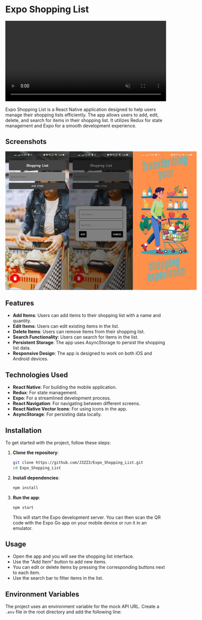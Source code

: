 # Expo Shopping List

<video width="100%" autoplay loop muted playsinline>
  <source src="assets/banner.mp4" type="video/mp4">
  Your browser does not support the video tag.
</video>

Expo Shopping List is a React Native application designed to help users manage their shopping lists efficiently. The app allows users to add, edit, delete, and search for items in their shopping list. It utilizes Redux for state management and Expo for a smooth development experience.

## Screenshots

<div style="display: flex; justify-content: space-between; margin-bottom: 20px;">
    <img src="assets/screenshots/home-screen.jpg" alt="Home Screen" width="200"/>
    <img src="assets/screenshots/add-item.jpg" alt="Add Item Screen" width="200"/>
    <img src="assets/screenshots/splash-screen.jpg" alt="Search Items" width="200"/>
</div>

## Features

- **Add Items**: Users can add items to their shopping list with a name and quantity.
- **Edit Items**: Users can edit existing items in the list.
- **Delete Items**: Users can remove items from their shopping list.
- **Search Functionality**: Users can search for items in the list.
- **Persistent Storage**: The app uses AsyncStorage to persist the shopping list data.
- **Responsive Design**: The app is designed to work on both iOS and Android devices.

## Technologies Used

- **React Native**: For building the mobile application.
- **Redux**: For state management.
- **Expo**: For a streamlined development process.
- **React Navigation**: For navigating between different screens.
- **React Native Vector Icons**: For using icons in the app.
- **AsyncStorage**: For persisting data locally.

## Installation

To get started with the project, follow these steps:

1. **Clone the repository**:
   ```bash
   git clone https://github.com/J3ZZ3/Expo_Shopping_List.git
   cd Expo_Shopping_List
   ```

2. **Install dependencies**:
   ```bash
   npm install
   ```

3. **Run the app**:
   ```bash
   npm start
   ```

   This will start the Expo development server. You can then scan the QR code with the Expo Go app on your mobile device or run it in an emulator.

## Usage

- Open the app and you will see the shopping list interface.
- Use the "Add Item" button to add new items.
- You can edit or delete items by pressing the corresponding buttons next to each item.
- Use the search bar to filter items in the list.

## Environment Variables

The project uses an environment variable for the mock API URL. Create a `.env` file in the root directory and add the following line:
